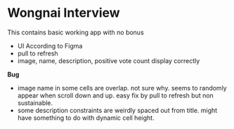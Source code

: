 # Wongnai Interview
This contains basic working app with no bonus
- UI According to Figma
- pull to refresh
- image, name, description, positive vote count display correctly

****Bug****
- image name in some cells are overlap. not sure why. seems to randomly appear when scroll down and up. easy fix by pull to refresh but non sustainable. 
- some description constraints are weirdly spaced out from title. might have something to do with dynamic cell height. 
